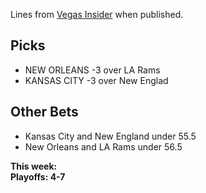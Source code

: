 Lines from [Vegas Insider](http://www.vegasinsider.com/nfl/matchups/matchups.cfm/week/20/season/2018) when published.

## Picks
- NEW ORLEANS -3 over LA Rams
- KANSAS CITY -3 over New Englad

## Other Bets
- Kansas City and New England under 55.5
- New Orleans and LA Rams under 56.5

**This week:**<br/>
**Playoffs: 4-7**
